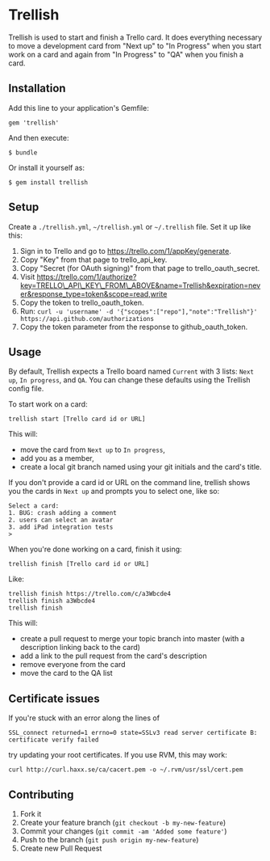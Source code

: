 # Trellish

Trellish is used to start and finish a Trello card. It does everything necessary to move a development card from "Next up" to "In Progress" when you start work on a card and again from "In Progress" to "QA" when you finish a card.

## Installation

Add this line to your application's Gemfile:

    gem 'trellish'

And then execute:

    $ bundle

Or install it yourself as:

    $ gem install trellish

## Setup

Create a `./trellish.yml`, `~/trellish.yml` or `~/.trellish` file. Set it up like this:

1. Sign in to Trello and go to https://trello.com/1/appKey/generate.
1. Copy "Key" from that page to trello\_api\_key.
1. Copy "Secret (for OAuth signing)" from that page to trello\_oauth\_secret.
1. Visit https://trello.com/1/authorize?key=TRELLO\_API\_KEY\_FROM\_ABOVE&name=Trellish&expiration=never&response_type=token&scope=read,write
1. Copy the token to trello\_oauth\_token.
1. Run: `curl -u 'username' -d '{"scopes":["repo"],"note":"Trellish"}' https://api.github.com/authorizations`
1. Copy the token parameter from the response to github\_oauth\_token.

## Usage

By default, Trellish expects a Trello board named `Current` with 3 lists: `Next up`, `In progress`, and `QA`. You can change these defaults using the Trellish config file.

To start work on a card:

    trellish start [Trello card id or URL]

This will:

- move the card from `Next up` to `In progress`,
- add you as a member,
- create a local git branch named using your git initials and the card's title.

If you don't provide a card id or URL on the command line, trellish shows you the cards in `Next up` and prompts you to select one, like so:

    Select a card:
    1. BUG: crash adding a comment
    2. users can select an avatar
    3. add iPad integration tests
    >

When you're done working on a card, finish it using:

    trellish finish [Trello card id or URL]

Like:

    trellish finish https://trello.com/c/a3Wbcde4
    trellish finish a3Wbcde4
    trellish finish

This will:

- create a pull request to merge your topic branch into master (with a description linking back to the card)
- add a link to the pull request from the card's description
- remove everyone from the card
- move the card to the QA list

## Certificate issues

If you're stuck with an error along the lines of

    SSL_connect returned=1 errno=0 state=SSLv3 read server certificate B: certificate verify failed

try updating your root certificates. If you use RVM, this may work:

    curl http://curl.haxx.se/ca/cacert.pem -o ~/.rvm/usr/ssl/cert.pem

## Contributing

1. Fork it
2. Create your feature branch (`git checkout -b my-new-feature`)
3. Commit your changes (`git commit -am 'Added some feature'`)
4. Push to the branch (`git push origin my-new-feature`)
5. Create new Pull Request
